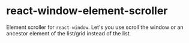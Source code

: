# react-window-element-scroller

Element scroller for `react-window`. Let's you use scroll the window or an ancestor element of the list/grid instead of the list.
